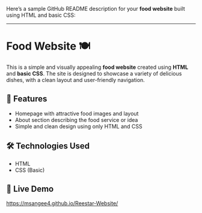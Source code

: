 Here’s a sample GitHub README description for your **food website** built using HTML and basic CSS:

---

# Food Website 🍽️

This is a simple and visually appealing **food website** created using **HTML** and **basic CSS**. The site is designed to showcase a variety of delicious dishes, with a clean layout and user-friendly navigation.

## 🌟 Features

* Homepage with attractive food images and layout
* About section describing the food service or idea
* Simple and clean design using only HTML and CSS

## 🛠 Technologies Used

* HTML
* CSS (Basic)

## 🔗 Live Demo

https://msangee4.github.io/Reestar-Website/
